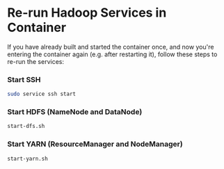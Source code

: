 # Re-run Hadoop Services in Container

If you have already built and started the container once, and now you're entering the container again (e.g. after restarting it), follow these steps to re-run the services:

### Start SSH

```bash
sudo service ssh start
```

### Start HDFS (NameNode and DataNode)

```bash
start-dfs.sh
```

### Start YARN (ResourceManager and NodeManager)

```bash
start-yarn.sh
```
